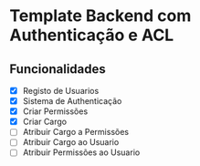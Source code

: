 
# Template Backend com Authenticação e ACL

## Funcionalidades

- [x]  Registo de Usuarios
- [x]  Sistema de Authenticação
- [x]  Criar Permissões
- [x]  Criar Cargo
- [ ]  Atribuir Cargo a Permissões
- [ ]  Atribuir Cargo ao Usuario
- [ ]  Atribuir Permissões ao Usuario
